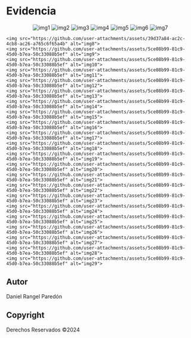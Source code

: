 # Evidencia
<p align="center">
    <img src="https://github.com/user-attachments/assets/b1699766-f157-4931-9077-fc35e9e542d5" alt="img1">
    <img src="https://github.com/user-attachments/assets/5ce08b99-81c9-45d0-b7ea-50c33088b5ef" alt="img2">
    <img src="https://github.com/user-attachments/assets/4e964bed-7b43-4cfc-9bf5-65750a1ead3d" alt="img3">
    <img src="https://github.com/user-attachments/assets/d0cb790f-5f56-4481-af9d-cc728290660a" alt="img4">
    <img src="https://github.com/user-attachments/assets/87baa3a0-d9a1-4b5f-9161-8cfae1a7c582" alt="img5">
    <img src="https://github.com/user-attachments/assets/dfc5e963-248f-424c-b4e9-e2eb5a19abe9" alt="img6">
    <img src="https://github.com/user-attachments/assets/b9ff11fc-2952-47e2-9709-fba5ccc5947e" alt="img7">
    

    <img src="https://github.com/user-attachments/assets/39d37a84-ac2c-4cb8-ac26-a765c6f65a4b" alt="img8">
    <img src="https://github.com/user-attachments/assets/5ce08b99-81c9-45d0-b7ea-50c33088b5ef" alt="img9">
    <img src="https://github.com/user-attachments/assets/5ce08b99-81c9-45d0-b7ea-50c33088b5ef" alt="img10">
    <img src="https://github.com/user-attachments/assets/5ce08b99-81c9-45d0-b7ea-50c33088b5ef" alt="img11">
    <img src="https://github.com/user-attachments/assets/5ce08b99-81c9-45d0-b7ea-50c33088b5ef" alt="img12">
    <img src="https://github.com/user-attachments/assets/5ce08b99-81c9-45d0-b7ea-50c33088b5ef" alt="img13">
    <img src="https://github.com/user-attachments/assets/5ce08b99-81c9-45d0-b7ea-50c33088b5ef" alt="img14">
    <img src="https://github.com/user-attachments/assets/5ce08b99-81c9-45d0-b7ea-50c33088b5ef" alt="img15">
    <img src="https://github.com/user-attachments/assets/5ce08b99-81c9-45d0-b7ea-50c33088b5ef" alt="img16">
    <img src="https://github.com/user-attachments/assets/5ce08b99-81c9-45d0-b7ea-50c33088b5ef" alt="img17">
    <img src="https://github.com/user-attachments/assets/5ce08b99-81c9-45d0-b7ea-50c33088b5ef" alt="img18">
    <img src="https://github.com/user-attachments/assets/5ce08b99-81c9-45d0-b7ea-50c33088b5ef" alt="img19">
    <img src="https://github.com/user-attachments/assets/5ce08b99-81c9-45d0-b7ea-50c33088b5ef" alt="img20">
    <img src="https://github.com/user-attachments/assets/5ce08b99-81c9-45d0-b7ea-50c33088b5ef" alt="img21">
    <img src="https://github.com/user-attachments/assets/5ce08b99-81c9-45d0-b7ea-50c33088b5ef" alt="img22">
    <img src="https://github.com/user-attachments/assets/5ce08b99-81c9-45d0-b7ea-50c33088b5ef" alt="img23">
    <img src="https://github.com/user-attachments/assets/5ce08b99-81c9-45d0-b7ea-50c33088b5ef" alt="img24">
    <img src="https://github.com/user-attachments/assets/5ce08b99-81c9-45d0-b7ea-50c33088b5ef" alt="img25">
    <img src="https://github.com/user-attachments/assets/5ce08b99-81c9-45d0-b7ea-50c33088b5ef" alt="img26">
    <img src="https://github.com/user-attachments/assets/5ce08b99-81c9-45d0-b7ea-50c33088b5ef" alt="img27">
    <img src="https://github.com/user-attachments/assets/5ce08b99-81c9-45d0-b7ea-50c33088b5ef" alt="img28">
    <img src="https://github.com/user-attachments/assets/5ce08b99-81c9-45d0-b7ea-50c33088b5ef" alt="img29">
</p>

## Autor
Daniel Rangel Paredón

## Copyright
Derechos Reservados ©2024
